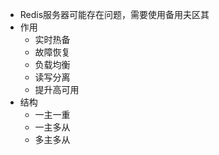 - Redis服务器可能存在问题，需要使用备用夫区其
- 作用
	- 实时热备
	- 故障恢复
	- 负载均衡
	- 读写分离
	- 提升高可用
- 结构
	- 一主一重
	- 一主多从
	- 多主多从